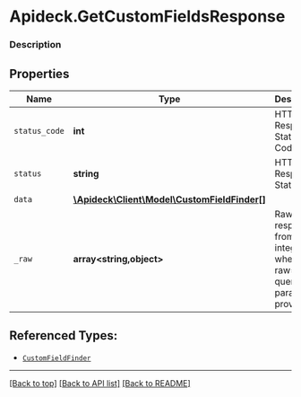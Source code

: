 # Apideck.GetCustomFieldsResponse

### Description

## Properties
Name | Type | Description | Notes
------------ | ------------- | ------------- | -------------
`status_code` | **int** | HTTP Response Status Code | 
`status` | **string** | HTTP Response Status | 
`data` | [**\Apideck\Client\Model\CustomFieldFinder[]**](CustomFieldFinder.md) |  | 
`_raw` | **array&lt;string,object&gt;** | Raw response from the integration when raw=true query param is provided | [optional] 





## Referenced Types:


* [`CustomFieldFinder`](CustomFieldFinder.md)


---

[[Back to top]](#) [[Back to API list]](../../../../README.md#documentation-for-api-endpoints) [[Back to README]](../../../../README.md)


